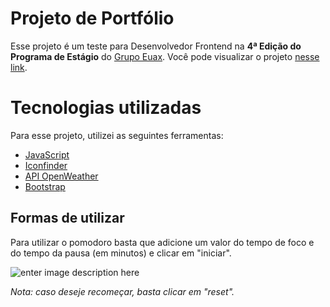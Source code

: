 # Projeto de Portfólio

Esse projeto é um teste para Desenvolvedor Frontend na **4ª Edição do Programa de Estágio** do [Grupo Euax](https://grupoeuax.com.br/). Você pode visualizar o projeto [nesse link](https://andreimuraro.github.io/pomodoro-js/).


# Tecnologias utilizadas
Para esse projeto, utilizei as seguintes ferramentas:
 - [JavaScript](https://developer.mozilla.org/pt-BR/docs/Web/JavaScript) 
 - [Iconfinder](https://www.iconfinder.com/)
 - [API OpenWeather](https://openweathermap.org/current)
 - [Bootstrap](https://getbootstrap.com/docs/5.2/getting-started/introduction/)
 


## Formas de utilizar
Para utilizar o pomodoro basta que adicione um valor do tempo de foco e do tempo da pausa (em minutos) e clicar em "iniciar".

![enter image description here](https://media4.giphy.com/media/iaW59xoBGEMSHX5rfT/giphy.gif?cid=790b7611f39edc9cf849c31b7de5054abff610060fda4d11&rid=giphy.gif&ct=g)

*Nota: caso deseje recomeçar, basta clicar em "reset".*
